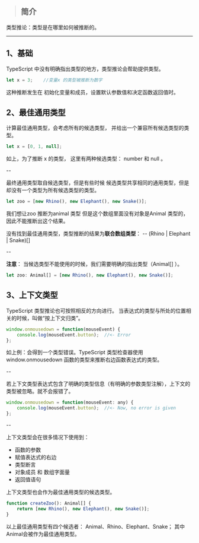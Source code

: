 > ## 简介

类型推论：类型是在哪里如何被推断的。 

---

## 1、基础

TypeScript 中没有明确指出类型的地方，类型推论会帮助提供类型。

```js
let x = 3;    //变量x 的类型被推断为数字
```

这种推断发生在 初始化变量和成员，设置默认参数值和决定函数返回值时。

## 2、最佳通用类型

计算最佳通用类型，会考虑所有的候选类型， 并给出一个兼容所有候选类型的类型。

```js
let x = [0, 1, null];
```

如上，为了推断 x 的类型， 这里有两种候选类型： number 和 null 。

--

最终通用类型取自候选类型，但是有些时候 候选类型共享相同的通用类型，但是却没有一个类型为所有候选类型的类型。

```js
let zoo = [new Rhino(), new Elephant(), new Snake()];
```

我们想让zoo 推断为animal 类型 但是这个数组里面没有对象是Animal 类型的，因此不能推断出这个结果。

没有找到最佳通用类型，类型推断的结果为**联合数组类型**： --   \(Rhino \| Elephant \| Snake\)\[\]

--

**注意**： 当候选类型不能使用的时候，我们需要明确的指出类型（Animal\[\] ）。

```js
let zoo: Animal[] = [new Rhino(), new Elephant(), new Snake()];
```

## 3、上下文类型

TypeScript 类型推论也可按照相反的方向进行。 当表达式的类型与所处的位置相关的时候，叫做“按上下文归类”。

```js
window.onmousedown = function(mouseEvent) {
    console.log(mouseEvent.button);  //<- Error
};
```

如上例：会得到一个类型错误。TypeScript 类型检查器使用 window.onmousedown 函数的类型来推断右边函数表达式的类型。

--

若上下文类型表达式包含了明确的类型信息（有明确的参数类型注解），上下文的类型被忽略。就不会报错了。

```js
window.onmousedown = function(mouseEvent: any) {
    console.log(mouseEvent.button);  //<- Now, no error is given
};
```

--

上下文类型会在很多情况下使用到：

* 函数的参数
* 赋值表达式的右边
* 类型断言
* 对象成员 和 数组字面量
* 返回值语句

上下文类型也会作为最佳通用类型的候选类型。

```js
function createZoo(): Animal[] {
    return [new Rhino(), new Elephant(), new Snake()];
}
```

以上最佳通用类型有四个候选者： Animal、Rhino、Elephant、Snake； 其中Animal会被作为最佳通用类型。

